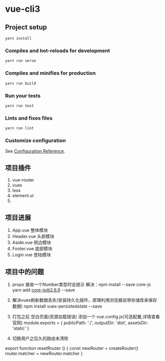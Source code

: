 # vue-cli3

## Project setup
```
yarn install
```

### Compiles and hot-reloads for development
```
yarn run serve
```

### Compiles and minifies for production
```
yarn run build
```

### Run your tests
```
yarn run test
```

### Lints and fixes files
```
yarn run lint
```

### Customize configuration
See [Configuration Reference](https://cli.vuejs.org/config/).

## 项目插件

1. vue-router
2. vuex
3. less
4. element.ui
5. 

## 项目进展

1. App.vue                              整体模块
2. Header.vue                           头部模块
3. Aside.vue                            侧边模块
4. Footer.vue                           底部模块
5. Login.vue                            登陆模块


## 项目中的问题
1. props 接收一个Number类型时会提示
解决：npm install --save core-js   yarn add core-js@2.6.9 --save

2. 解决vuex刷新数据丢失(安装持久化插件，原理利用浏览器自带存储库来保存数据)
npm install vuex-persistedstate --save

3. 打包之后 空白页面(资源加载错误)
添加一个 vue.config.js(可选配置,详情查看官网)
module.exports = {
  publicPath: './',
  outputDir: 'dist',
  assetsDir: 'static'
}

4. 切换用户之后久的路由未清除

export function resetRouter () {
  const newRouter = createRouter()
  router.matcher = newRouter.matcher
}